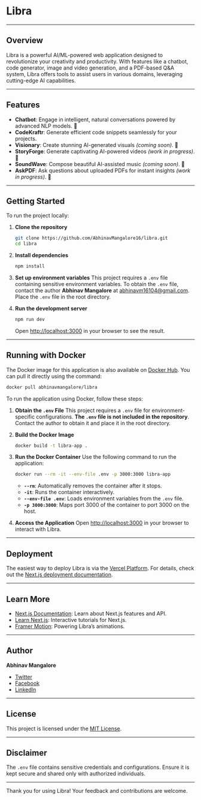 # Libra


---

## Overview

Libra is a powerful AI/ML-powered web application designed to revolutionize your creativity and productivity. With features like a chatbot, code generator, image and video generation, and a PDF-based Q&A system, Libra offers tools to assist users in various domains, leveraging cutting-edge AI capabilities.

---

## Features

- **Chatbot**: Engage in intelligent, natural conversations powered by advanced NLP models. 🧠
- **CodeKraftr**: Generate efficient code snippets seamlessly for your projects.
- **Visionary**: Create stunning AI-generated visuals *(coming soon)*. 🎨
- **StoryForge**: Generate captivating AI-powered videos *(work in progress)*. 🎥
- **SoundWave**: Compose beautiful AI-assisted music *(coming soon)*. 🎵
- **AskPDF**: Ask questions about uploaded PDFs for instant insights *(work in progress)*. 📄

---

## Getting Started

To run the project locally:

1. **Clone the repository**

   ```bash
   git clone https://github.com/AbhinavMangalore16/libra.git
   cd libra
   ```

2. **Install dependencies**

   ```bash
   npm install
   ```

3. **Set up environment variables**
   This project requires a `.env` file containing sensitive environment variables. To obtain the `.env` file, contact the author **Abhinav Mangalore** at [abhinavm16104@gmail.com](mailto\:abhinavm16104@gmail.com). Place the `.env` file in the root directory.

4. **Run the development server**

   ```bash
   npm run dev
   ```

   Open [http://localhost:3000](http://localhost:3000) in your browser to see the result.

---

## Running with Docker

The Docker image for this application is also available on [Docker Hub](https://hub.docker.com/repository/docker/abhinavmangalore/libra/general). You can pull it directly using the command:

```bash
docker pull abhinavmangalore/libra
```

To run the application using Docker, follow these steps:

1. **Obtain the ********`.env`******** File**
   This project requires a `.env` file for environment-specific configurations. **The ********`.env`******** file is not included in the repository**. Contact the author to obtain it and place it in the root directory.

2. **Build the Docker Image**

   ```bash
   docker build -t libra-app .
   ```

3. **Run the Docker Container**
   Use the following command to run the application:

   ```bash
   docker run --rm -it --env-file .env -p 3000:3000 libra-app
   ```

   - **`--rm`**: Automatically removes the container after it stops.
   - **`-it`**: Runs the container interactively.
   - **`--env-file .env`**: Loads environment variables from the `.env` file.
   - **`-p 3000:3000`**: Maps port 3000 of the container to port 3000 on the host.

4. **Access the Application**
   Open [http://localhost:3000](http://localhost:3000) in your browser to interact with Libra.

---

## Deployment

The easiest way to deploy Libra is via the [Vercel Platform](https://vercel.com/new?utm_medium=default-template\&filter=next.js\&utm_source=create-next-app\&utm_campaign=create-next-app-readme). For details, check out the [Next.js deployment documentation](https://nextjs.org/docs/deployment).

---

## Learn More

- [Next.js Documentation](https://nextjs.org/docs): Learn about Next.js features and API.
- [Learn Next.js](https://nextjs.org/learn): Interactive tutorials for Next.js.
- [Framer Motion](https://www.framer.com/motion/): Powering Libra’s animations.

---

## Author

**Abhinav Mangalore**

- [Twitter](https://x.com/PhoenixRFTA16)
- [Facebook](https://www.facebook.com/profile.php?id=100008360348028)
- [LinkedIn](https://www.linkedin.com/in/abhinav-mangalore-919b0a193/)

---

## License

This project is licensed under the [MIT License](LICENSE).

---

## Disclaimer

The `.env` file contains sensitive credentials and configurations. Ensure it is kept secure and shared only with authorized individuals.

---

Thank you for using Libra! Your feedback and contributions are welcome.